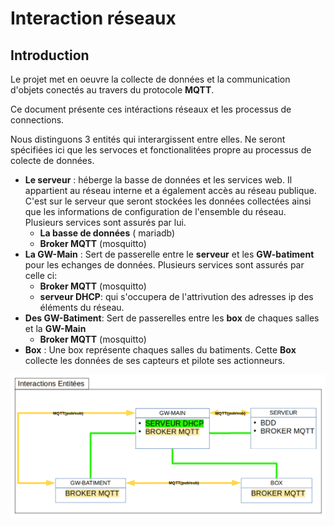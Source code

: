 # Interaction réseaux 
## Introduction 
Le projet met en oeuvre la collecte de données et la communication d'objets conectés au travers du protocole **MQTT**.

Ce document présente ces intéractions réseaux et les processus de connections. 

Nous distinguons 3 entités qui interargissent entre elles. Ne seront spécifiées ici que les servoces et fonctionalitées propre au processus de colecte de données.
+ **Le serveur**  : héberge la basse de données et les services web. Il appartient au réseau interne et a également accès au réseau publique. C'est sur le serveur que seront stockées les données collectées ainsi que les informations de configuration de l'ensemble du réseau. Plusieurs services sont assurés par lui. 
	- **La basse de données** ( mariadb) 
	- **Broker MQTT** (mosquitto)
+ **La GW-Main** : Sert de passerelle entre le **serveur** et les **GW-batiment** pour les echanges de données. Plusieurs services sont assurés par celle ci:
	- **Broker MQTT** (mosquitto)
	- **serveur DHCP**: qui s'occupera de l'attrivution des adresses ip des éléments du réseau.
+ **Des GW-Batiment**: Sert de passerelles entre les **box** de chaques salles et la **GW-Main**
	- **Broker MQTT** (mosquitto)
+ **Box** : Une box représente chaques salles du batiments. Cette **Box** collecte les données de ses capteurs et pilote ses actionneurs.

![Schemas interactions](/config-raspbery/SCHEMAS/SCHEMAS_EXPORT/0-1_interaction-entite.png)


